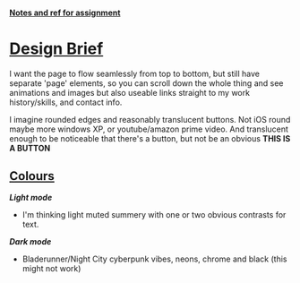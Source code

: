 #### <u>Notes and ref for assignment</u>

# <u>Design Brief</u>

I want the page to flow seamlessly from top to bottom, but still have separate 'page' elements, so you can scroll down the whole thing and see animations and images but also useable links straight to my work history/skills, and contact info.

I imagine rounded edges and reasonably translucent buttons. Not iOS round maybe more windows XP, or youtube/amazon prime video. And translucent enough to be noticeable that there's a button, but not be an obvious __THIS IS A BUTTON__

## <u>Colours</u>

___Light mode___
- I'm thinking light muted summery with one or two obvious contrasts for text.

___Dark mode___
- Bladerunner/Night City cyberpunk vibes, neons, chrome and black (this might not work)